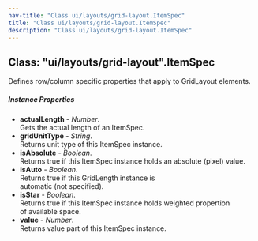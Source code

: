 ```yaml
---
nav-title: "Class ui/layouts/grid-layout.ItemSpec"
title: "Class ui/layouts/grid-layout.ItemSpec"
description: "Class ui/layouts/grid-layout.ItemSpec"
---
```

## Class: "ui/layouts/grid-layout".ItemSpec  
Defines row/column specific properties that apply to GridLayout elements.

##### Instance Properties
 - **actualLength** - _Number_.    
  Gets the actual length of an ItemSpec.
 - **gridUnitType** - _String_.    
  Returns unit type of this ItemSpec instance.
 - **isAbsolute** - _Boolean_.    
  Returns true if this ItemSpec instance holds
an absolute (pixel) value. 
 - **isAuto** - _Boolean_.    
  Returns true if this GridLength instance is  
automatic (not specified). 
 - **isStar** - _Boolean_.    
  Returns true if this ItemSpec instance holds weighted propertion  
of available space. 
 - **value** - _Number_.    
  Returns value part of this ItemSpec instance. 